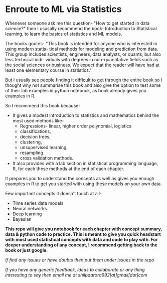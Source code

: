 # Enroute to ML via Statistics
Whenever someone ask me this question- "How to get started in data science?" then I ususally recommend the book- Introduction to Statistical learning, to learn the basics of statistics and ML models. 

The books qoutes- "This book is intended for anyone who is interested in using modern statis-
tical methods for modeling and prediction from data. This group includes
scientists, engineers, data analysts, or quants, but also less technical indi-
viduals with degrees in non-quantitative fields such as the social sciences or
business. We expect that the reader will have had at least one elementary
course in statistics."

But I usually see people finding it difficult to get through the entire book so I thought why not summarise this book and also give the option to test some of their lab examples in python notebook, as book already gives you examples in R.

So I recommend this book because- 

- It gives a modest introduction to statistics and mathematics behind the most used methods like-
    - Regressions- linear, higher order polynomial, logistics
    - classifications,
    - decision trees,
    - clustering,
    - unsupervised learning,
    - resampling
    - cross validation methods.
- It also provides with a lab section in statistical programming language, R, for each these methods at the end of each chapter.

It prepares you to understand the concepts as well as gives you enough examples in R to get you started with using these models on your own data. 

Few important concepts it doesn't touch at all-

- Time series data models
- Neural networks
- Deep learning
- Bayesian

**This repo will give you notebook for each chapter with concept summary, data & python code to practice. This is meant to give you quick headstart with most used statistical concepts with data and code to play with. For deeper understanding of any concept, I recommend getting back to the book or just google.**

*If find any issues or have doubts then put them under issues in the repo*

*If you have any generic feedback, ideas to collaborate or any thing interesting to say then email me at shilpaarora992[at]gmail[dot]com*
